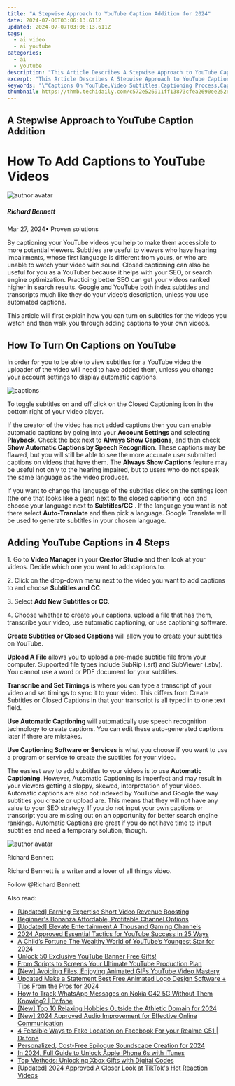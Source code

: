 ```yaml
---
title: "A Stepwise Approach to YouTube Caption Addition for 2024"
date: 2024-07-06T03:06:13.611Z
updated: 2024-07-07T03:06:13.611Z
tags:
  - ai video
  - ai youtube
categories:
  - ai
  - youtube
description: "This Article Describes A Stepwise Approach to YouTube Caption Addition for 2024"
excerpt: "This Article Describes A Stepwise Approach to YouTube Caption Addition for 2024"
keywords: "\"Captions On YouTube,Video Subtitles,Captioning Process,Caption Addition Guide,Text Overlay for Videos,Step-by-Step Captioning,Enhancing Accessibility with Captions\""
thumbnail: https://thmb.techidaily.com/c572e526911ff13873cfea2690ee252e9ff11a89ced90101624b46320eed1514.jpg
---
```


## A Stepwise Approach to YouTube Caption Addition

# How To Add Captions to YouTube Videos

![author avatar](https://images.wondershare.com/filmora/article-images/richard-bennett.jpg)

##### Richard Bennett

 Mar 27, 2024• Proven solutions

By captioning your YouTube videos you help to make them accessible to more potential viewers. Subtitles are useful to viewers who have hearing impairments, whose first language is different from yours, or who are unable to watch your video with sound. Closed captioning can also be useful for you as a YouTuber because it helps with your SEO, or search engine optimization. Practicing better SEO can get your videos ranked higher in search results. Google and YouTube both index subtitles and transcripts much like they do your video’s description, unless you use automated captions.

This article will first explain how you can turn on subtitles for the videos you watch and then walk you through adding captions to your own videos.

## How To Turn On Captions on YouTube

In order for you to be able to view subtitles for a YouTube video the uploader of the video will need to have added them, unless you change your account settings to display automatic captions.

![captions](https://images.wondershare.com/filmora/article-images/captions-how-to-turn-on.JPG)

To toggle subtitles on and off click on the Closed Captioning icon in the bottom right of your video player.

If the creator of the video has not added captions then you can enable automatic captions by going into your **Account Settings** and selecting **Playback**. Check the box next to **Always Show Captions**, and then check   **Show Automatic Captions by Speech Recognition**. These captions may be flawed, but you will still be able to see the more accurate user submitted captions on videos that have them. The **Always Show Captions** feature may be useful not only to the hearing impaired, but to users who do not speak the same language as the video producer.

If you want to change the language of the subtitles click on the settings icon (the one that looks like a gear) next to the closed captioning icon and choose your language next to   **Subtitles/CC** . If the language you want is not there select **Auto-Translate**  and then pick a language. Google Translate will be used to generate subtitles in your chosen language.

## Adding YouTube Captions in 4 Steps

1\. Go to **Video Manager** in your **Creator Studio** and then look at your videos. Decide which one you want to add captions to.

2\. Click on the drop-down menu next to the video you want to add captions to and choose **Subtitles and CC**.

3\. Select **Add New** **Subtitles or CC**.

4\. Choose whether to create your captions, upload a file that has them, transcribe your video, use automatic captioning, or use captioning software.

**Create Subtitles or Closed Captions** will allow you to create your subtitles on YouTube.

**Upload A File** allows you to upload a pre-made subtitle file from your computer. Supported file types include SubRip (.srt) and SubViewer (.sbv). You cannot use a word or PDF document for your subtitles.

**Transcribe and Set Timings** is where you can type a transcript of your video and set timings to sync it to your video. This differs from Create Subtitles or Closed Captions in that your transcript is all typed in to one text field.

**Use Automatic Captioning** will automatically use speech recognition technology to create captions. You can edit these auto-generated captions later if there are mistakes.

**Use Captioning Software or Services** is what you choose if you want to use a program or service to create the subtitles for your video.

The easiest way to add subtitles to your videos is to use **Automatic Captioning**. However, Automatic Captioning is imperfect and may result in your viewers getting a sloppy, skewed, interpretation of your video. Automatic captions are also not indexed by YouTube and Google the way subtitles you create or upload are. This means that they will not have any value to your SEO strategy. If you do not input your own captions or transcript you are missing out on an opportunity for better search engine rankings. Automatic Captions are great if you do not have time to input subtitles and need a temporary solution, though.

![author avatar](https://images.wondershare.com/filmora/article-images/richard-bennett.jpg)

Richard Bennett

Richard Bennett is a writer and a lover of all things video.

Follow @Richard Bennett

<span class="atpl-alsoreadstyle">Also read:</span>
<div><ul>
<li><a href="https://youtube-clips.techidaily.com/updated-earning-expertise-short-video-revenue-boosting/"><u>[Updated] Earning Expertise  Short Video Revenue Boosting</u></a></li>
<li><a href="https://youtube-clips.techidaily.com/beginners-bonanza-affordable-profitable-channel-options/"><u>Beginner's Bonanza  Affordable, Profitable Channel Options</u></a></li>
<li><a href="https://youtube-clips.techidaily.com/updated-elevate-entertainment-a-thousand-gaming-channels/"><u>[Updated] Elevate Entertainment  A Thousand Gaming Channels</u></a></li>
<li><a href="https://youtube-clips.techidaily.com/2024-approved-essential-tactics-for-youtube-success-in-25-ways/"><u>2024 Approved  Essential Tactics for YouTube Success in 25 Ways</u></a></li>
<li><a href="https://youtube-clips.techidaily.com/a-childs-fortune-the-wealthy-world-of-youtubes-youngest-star-for-2024/"><u>A Child’s Fortune  The Wealthy World of YouTube’s Youngest Star for 2024</u></a></li>
<li><a href="https://youtube-clips.techidaily.com/1716463716481-unlock-50-exclusive-youtube-banner-free-gifts/"><u>Unlock 50 Exclusive YouTube Banner Free Gifts!</u></a></li>
<li><a href="https://youtube-clips.techidaily.com/from-scripts-to-screens-your-ultimate-youtube-production-plan/"><u>From Scripts to Screens  Your Ultimate YouTube Production Plan</u></a></li>
<li><a href="https://youtube-clips.techidaily.com/new-avoiding-files-enjoying-animated-gifs-youtube-video-mastery/"><u>[New] Avoiding Files, Enjoying Animated GIFs  YouTube Video Mastery</u></a></li>
<li><a href="https://smart-video-creator.techidaily.com/updated-make-a-statement-best-free-animated-logo-design-software-plus-tips-from-the-pros-for-2024/"><u>Updated Make a Statement Best Free Animated Logo Design Software + Tips From the Pros for 2024</u></a></li>
<li><a href="https://android-location-track.techidaily.com/how-to-track-whatsapp-messages-on-nokia-g42-5g-without-them-knowing-drfone-by-drfone-virtual-android/"><u>How to Track WhatsApp Messages on Nokia G42 5G Without Them Knowing? | Dr.fone</u></a></li>
<li><a href="https://vp-tips.techidaily.com/new-top-10-relaxing-hobbies-outside-the-athletic-domain-for-2024/"><u>[New] Top 10 Relaxing Hobbies Outside the Athletic Domain for 2024</u></a></li>
<li><a href="https://facebook-record-videos.techidaily.com/new-2024-approved-audio-improvement-for-effective-online-communication/"><u>[New] 2024 Approved  Audio Improvement for Effective Online Communication</u></a></li>
<li><a href="https://location-social.techidaily.com/4-feasible-ways-to-fake-location-on-facebook-for-your-realme-c51-drfone-by-drfone-virtual-android/"><u>4 Feasible Ways to Fake Location on Facebook For your Realme C51 | Dr.fone</u></a></li>
<li><a href="https://extra-guidance.techidaily.com/personalized-cost-free-epilogue-soundscape-creation-for-2024/"><u>Personalized, Cost-Free Epilogue Soundscape Creation for 2024</u></a></li>
<li><a href="https://ios-unlock.techidaily.com/in-2024-full-guide-to-unlock-apple-iphone-6s-with-itunes-by-drfone-ios/"><u>In 2024, Full Guide to Unlock Apple iPhone 6s with iTunes</u></a></li>
<li><a href="https://games-able.techidaily.com/top-methods-unlocking-xbox-gifts-with-digital-codes/"><u>Top Methods: Unlocking Xbox Gifts with Digital Codes</u></a></li>
<li><a href="https://tiktok-videos.techidaily.com/updated-2024-approved-a-closer-look-at-tiktoks-hot-reaction-videos/"><u>[Updated] 2024 Approved  A Closer Look at TikTok's Hot Reaction Videos</u></a></li>
</ul></div>

<ins class="adsbygoogle"
      style="display:block"
      data-ad-client="ca-pub-7571918770474297"
      data-ad-slot="8358498916"
      data-ad-format="auto"
      data-full-width-responsive="true"></ins>